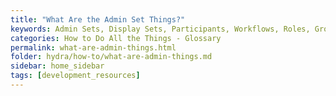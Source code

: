 ```yaml
---
title: "What Are the Admin Set Things?"
keywords: Admin Sets, Display Sets, Participants, Workflows, Roles, Groups
categories: How to Do All the Things - Glossary
permalink: what-are-admin-things.html
folder: hydra/how-to/what-are-admin-things.md
sidebar: home_sidebar
tags: [development_resources]
---
```

